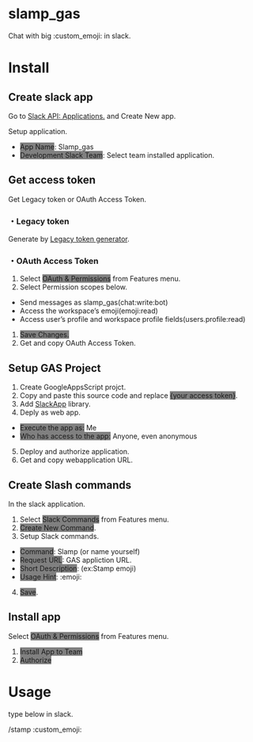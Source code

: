 # slamp_gas
Chat with big :custom_emoji: in slack.

# Install

## Create slack app

Go to [Slack API: Applications.](https://api.slack.com/apps) and Create New app.

Setup application.
- <span style="background-color:gray">App Name</span>: Slamp_gas
- <span style="background-color:gray">Development Slack Team</span>: Select team installed application.


## Get access token
Get Legacy token or OAuth Access Token.

### ・Legacy token
Generate by [Legacy token generator](https://api.slack.com/custom-integrations/legacy-tokens).


### ・OAuth Access Token

1. Select <span style="background-color:gray">OAuth & Permissions</span> from Features menu.
2. Select Permission scopes below.
- Send messages as slamp_gas(chat:write:bot)
- Access the workspace’s emoji(emoji:read)
- Access user’s profile and workspace profile fields(users.profile:read)

1. <span style="background-color:gray">Save Changes.</span>
2. Get and copy OAuth Access Token.

## Setup GAS Project

1. Create GoogleAppsScript projct.
2. Copy and paste this source code and replace <span style="background-color:gray">{your access token}</span>.
3. Add [SlackApp](https://github.com/soundTricker/SlackApp) library.
4. Deply as web app.
 - <span style="background-color:gray">Execute the app as:</span> Me
 - <span style="background-color:gray">Who has access to the app:</span> Anyone, even anonymous
5. Deploy and authorize application.
6. Get and copy webapplication URL.

## Create Slash commands
In the slack application.

1. Select <span style="background-color:gray">Slack Commands</span> from Features menu.
2. <span style="background-color:gray">Create New Command</span>.
4. Setup Slack commands.
- <span style="background-color:gray">Command</span>: Slamp (or name yourself)
- <span style="background-color:gray">Request URL</span>: GAS appliction URL.
- <span style="background-color:gray">Short Description</span>: (ex:Stamp emoji)
- <span style="background-color:gray">Usage Hint</span>: :emoji:
4. <span style="background-color:gray">Save</span>.

## Install app
Select <span style="background-color:gray">OAuth & Permissions</span> from Features menu.

1. <span style="background-color:gray">Install App to Team</span>
2. <span style="background-color:gray">Authorize</span>


# Usage
type below in slack.

/stamp :custom_emoji: